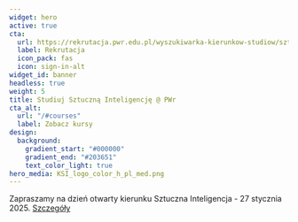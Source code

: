```yaml
---
widget: hero
active: true
cta:
  url: https://rekrutacja.pwr.edu.pl/wyszukiwarka-kierunkow-studiow/sztuczna-inteligencja/
  label: Rekrutacja
  icon_pack: fas
  icon: sign-in-alt
widget_id: banner
headless: true
weight: 5
title: Studiuj Sztuczną Inteligencję @ PWr
cta_alt:
  url: "/#courses"
  label: Zobacz kursy
design:
  background:
    gradient_start: "#000000"
    gradient_end: "#203651"
    text_color_light: true
hero_media: KSI_logo_color_h_pl_med.png
---
```

Zapraszamy na dzień otwarty kierunku Sztuczna Inteligencja - 27 stycznia 2025. [Szczegóły](/content/post/3.AI_day/)

